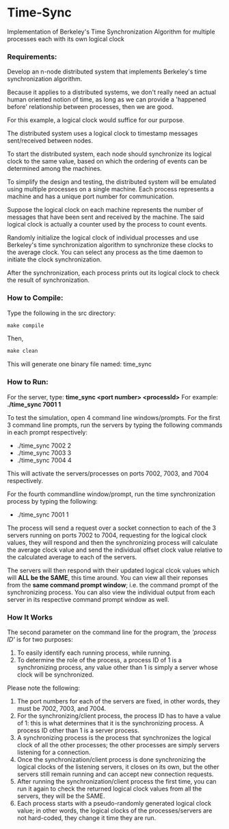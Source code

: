 # Time-Sync
Implementation of Berkeley's Time Synchronization Algorithm for multiple processes each with its own logical clock

### Requirements:
Develop an n-node distributed system that implements Berkeley's time synchronization algorithm.

Because it applies to a distributed systems, we don't really need an actual human oriented notion of time, as long as we can provide a 'happened before' relationship between processes, then we are good.  

For this example, a logical clock would suffice for our purpose.

The distributed system uses a logical clock to timestamp messages sent/received between nodes.

To start the distributed system, each node should synchronize its logical clock to the same value, 
based on which the ordering of events can be determined among the machines.

To simplify the design and testing, the distributed system will be emulated using multiple processes on a single machine.
Each process represents a machine and has a unique port number for communication.

Suppose the logical clock on each machine represents the number of messages that have been sent and received by the machine.
The said logical clock is actually a counter used by the process to count events.

Randomly initialize the logical clock of individual processes and use Berkeley's time synchronization algorithm to synchronize these clocks to the average clock.  You can select any process as the time daemon to initiate the clock synchronization.  

After the synchronization, each process prints out its logical clock to check the result of synchronization.

### How to Compile:
Type the following in the src directory:
```c
make compile
```
Then,
```c
make clean
```
This will generate one binary file named: time_sync

### How to Run:
For the server, type: **time_sync \<port number\> \<processId\>**
For example: **./time_sync 7001 1**

To test the simulation, open 4 command line windows/prompts.
For the first 3 command line prompts, run the servers by typing the following commands in each prompt respectively:
- ./time_sync 7002 2
- ./time_sync 7003 3
- ./time_sync 7004 4

This will activate the servers/processes on ports 7002, 7003, and 7004 respectively.

For the fourth commandline window/prompt, run the time synchronization process by typing the following:
- ./time_sync 7001 1

The process will send a request over a socket connection to each of the 3 servers running on ports 7002 to 7004, requesting for the logical clock values, they will respond and then the synchronizing process will calculate the average clock value and send the individual offset clock value relative to the calculated average to each of the servers.

The servers will then respond with their updated logical clcok values which will __ALL be the SAME__, this time around.
You can view all their reponses from the __same command prompt window__; i.e. the command prompt of the synchronizing process.
You can also view the individual output from each server in its respective command prompt window as well.

### How It Works
The second parameter on the command line for the program, the *'process ID'* is for two purposes:
1. To easily identify each running process, while running.
2. To determine the role of the process, a process ID of 1 is a synchronizing process, any value other than 1 is simply a server whose clock will be synchronized.


Please note the following:
1. The port numbers for each of the servers are fixed, in other words, they must be 7002, 7003, and 7004.
2. For the synchronizing/client process, the process ID has to have a value of 1: this is what determines that it is the synchronizing process.  A process ID other than 1 is a server process.
3. A synchronizing process is the process that synchronizes the logical clock of all the other processes; the other processes are simply servers listening for a connection.
4. Once the synchronization/client process is done synchronizing the logical clocks of the listening servers, it closes on its own, but the other servers still remain running and can accept new connection requests.
5. After running the synchronization/client process the first time, you can run it again to check the returned logical clock values from all the servers, they will be the SAME.
6. Each process starts with a pseudo-randomly generated logical clock value; in other words, the logical clocks of the processes/servers are not hard-coded, they change it time they are run.
